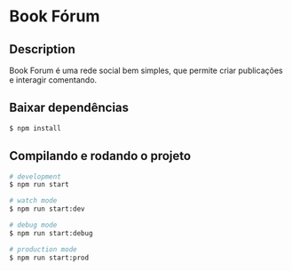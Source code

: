 # Book Fórum

## Description

Book Forum é uma rede social bem simples, que permite criar publicações e interagir comentando.

## Baixar dependências

```bash
$ npm install
```

## Compilando e rodando o projeto

```bash
# development
$ npm run start

# watch mode
$ npm run start:dev

# debug mode
$ npm run start:debug

# production mode
$ npm run start:prod
```